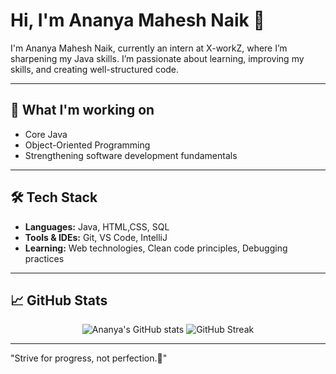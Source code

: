 # Hi, I'm Ananya Mahesh Naik 👋  

I'm Ananya Mahesh Naik, currently an intern at X-workZ, where I’m sharpening my Java skills. I’m passionate about learning, improving my skills, and creating well-structured code.



---

## 🌱 What I'm working on

- Core Java  
- Object-Oriented Programming  
- Strengthening software development fundamentals 

---

## 🛠 Tech Stack

- **Languages:** Java, HTML,CSS, SQL  
- **Tools & IDEs:** Git, VS Code, IntelliJ  
- **Learning:** Web technologies, Clean code principles, Debugging practices  

---

## 📈 GitHub Stats
<div align="center">

![Ananya's GitHub stats](https://github-readme-stats.vercel.app/api?username=Ananya9876&show_icons=true&theme=radical)
![GitHub Streak](https://github-readme-streak-stats.herokuapp.com/?user=Ananya9876&theme=tokyonight)

---
</div>

"Strive for progress, not perfection.🚀"

